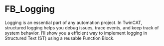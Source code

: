 # FB_Logging 

Logging is an essential part of any automation project. 
In TwinCAT, structured logging helps you debug issues, trace events, and keep track of system behavior.
I’ll show you a efficient way to implement logging in Structured Text (ST) using a reusable Function Block.

